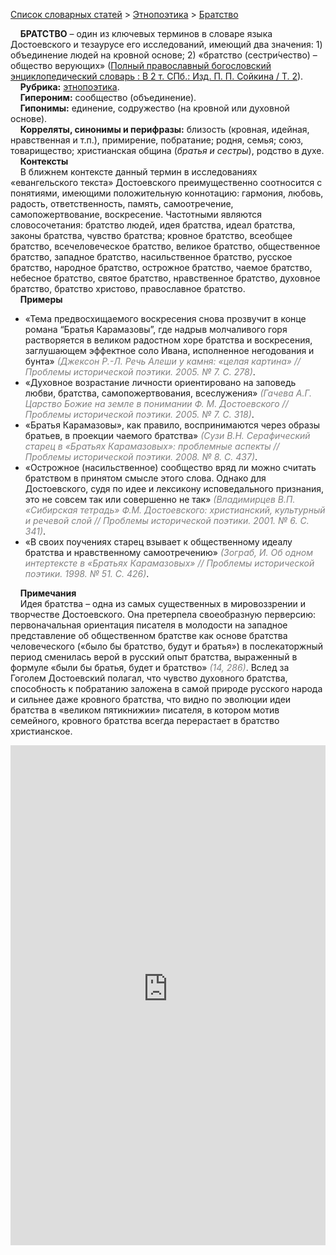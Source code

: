 <style>
st { color: Gray;
  font-style: italic;}
</style>

[Список словарных статей](https://thesaurus-dostoevsky.github.io/Thesaurus/) > [Этнопоэтика](ethnopoe.md) > [Братство](братство.md) 

&nbsp;&nbsp;&nbsp;&nbsp;**БРАТСТВО** – один из ключевых терминов в словаре языка Достоевского и тезаурусе его исследований, имеющий два значения: 1) объединение людей на кровной основе; 2)  «братство (сестри́чество) – общество верующих» ([Полный православный богословский энциклопедический словарь : В 2 т. СПб.: Изд. П. П. Сойкина / Т. 2](https://azbyka.ru/)).  
&nbsp;&nbsp;&nbsp;&nbsp;**Рубрика:** [этнопоэтика](ethnopoe.md).  
&nbsp;&nbsp;&nbsp;&nbsp;**Гипероним:** сообщество (объединение).   
&nbsp;&nbsp;&nbsp;&nbsp;**Гипонимы:** единение, содружество (на кровной или духовной основе).  
&nbsp;&nbsp;&nbsp;&nbsp;**Корреляты, синонимы и перифразы:** близость (кровная, идейная, нравственная и т.п.), примирение, побратание; родня, семья; союз, товарищество; христианская община (*братья и сестры*), родство в духе.   
&nbsp;&nbsp;&nbsp;&nbsp;**Контексты**  
&nbsp;&nbsp;&nbsp;&nbsp;В ближнем контексте данный термин в исследованиях «евангельского текста» Достоевского преимущественно соотносится с понятиями, имеющими положительную коннотацию: гармония, любовь, радость, ответственность, память, самоотречение, самопожертвование, воскресение. Частотными являются словосочетания: братство людей, идея братства, идеал братства, законы братства, чувство братства; кровное  братство, всеобщее братство, всечеловеческое братство, великое братство,  общественное братство,  западное братство,  насильственное братство, русское братство, народное братство, острожное братство, чаемое братство, небесное братство, святое братство,  нравственное братство, духовное братство, братство христово, православное братство.   <br>
&nbsp;&nbsp;&nbsp;&nbsp;**Примеры**  
* «Тема предвосхищаемого воскресения снова прозвучит в конце романа “Братья Карамазовы”, где надрыв молчаливого горя растворяется в великом радостном хоре братства и воскресения, заглушающем эффектное соло Ивана, исполненное негодования и бунта» <st>(Джексон Р.-Л. Речь Алеши у камня: «целая картина» // Проблемы исторической поэтики. 2005. № 7. С. 278)</st>.
* «Духовное возрастание личности ориентировано  на заповедь любви, братства, самопожертвования, всеслужения» <st>(Гачева А.Г. Царство Божие на земле в понимании Ф. М. Достоевского //Проблемы исторической поэтики. 2005. № 7. С. 318)</st>.
* «Братья Карамазовы», как правило, воспринимаются через образы братьев, в проекции чаемого братства» <st>(Сузи В.Н. Серафический старец в «Братьях Карамазовых»: проблемные аспекты // Проблемы исторической поэтики. 2008. № 8. С. 437)</st>.
* «Острожное (насильственное) сообщество вряд ли можно считать братством в принятом смысле этого слова. Однако для Достоевского, судя по идее и лексикону исповедального признания, это не  совсем так или совершенно не так» <st>(Владимирцев В.П. «Сибирская тетрадь» Ф.М. Достоевского: христианский, культурный и речевой слой // Проблемы исторической поэтики. 2001. № 6. С. 341)</st>.
* «В  своих поучениях старец взывает к общественному идеалу братства и нравственному самоотречению» <st>(Зограб, И. Об одном интертексте в «Братьях Карамазовых» // Проблемы исторической поэтики. 1998. № 51. С. 426)</st>.  

&nbsp;&nbsp;&nbsp;&nbsp;**Примечания**  
&nbsp;&nbsp;&nbsp;&nbsp;Идея братства – одна из самых существенных в мировоззрении и творчестве Достоевского. Она претерпела своеобразную перверсию: первоначальная ориентация писателя в молодости на западное представление об общественном братстве как основе братства человеческого («было бы братство, будут и братья») в послекаторжный период сменилась верой в русский опыт братства, выраженный в формуле «были бы братья, будет и братство» <st>(14, 286)</st>. Вслед за Гоголем Достоевский полагал, что чувство духовного братства, способность к побратанию заложена в самой природе русского народа и сильнее даже кровного братства, что видно по эволюции идеи братства в «великом пятикнижии» писателя, в котором мотив семейного, кровного братства всегда перерастает в братство христианское.  


<iframe src="https://thesaurus-dostoevsky.github.io/nk/братство.html" style="border:0px;width:100%;height:800px" allowfullscreen="true" webkitallowfullscreen="true" mozallowfullscreen="true">

